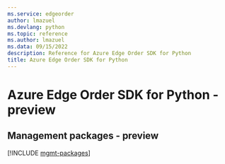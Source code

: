 ```yaml
---
ms.service: edgeorder
author: lmazuel
ms.devlang: python
ms.topic: reference
ms.author: lmazuel
ms.data: 09/15/2022
description: Reference for Azure Edge Order SDK for Python
title: Azure Edge Order SDK for Python
---
```

# Azure Edge Order SDK for Python - preview

## Management packages - preview
[!INCLUDE [mgmt-packages](edge-order-mgmt-index.md)]
